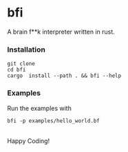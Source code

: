 # bfi
 A brain f\*\*k interpreter written in rust.

### Installation
```
git clone
cd bfi
cargo  install --path . && bfi --help 
```

### Examples
Run the examples with
```
bfi -p examples/hello_world.bf
```
\
Happy Coding!
